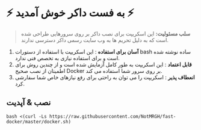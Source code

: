 <h1 align=""/>⚡️ به فست داکر خوش آمدید ⚡️</h1>


> **سلب مسئولیت:** این اسکریپت برای نصب داکر بر روی سرورهایی طراحی شده است که به دلیل تحریم ها به وب سایت رسمی داکر دسترسی ندارند.

1. **آسان برای استفاده**  : این اسکریپت با استفاده از دستورات bash ساده نوشته شده است و برای استفاده نیازی به تخصص فنی ندارد.
2. **قابل اعتماد**     : این اسکریپت به طور کامل آزمایش شده است و از چندین روش برای اطمینان از نصب صحیح Docker بر روی سرور شما استفاده می کند.
3. **انعطاف پذیر**     : اسکریپت را می توان به راحتی برای رفع نیازهای خاص شما سفارشی کرد.

## نصب & آپدیت

```
bash <(curl -Ls https://raw.githubusercontent.com/NotMRGH/fast-docker/master/docker.sh)
```
